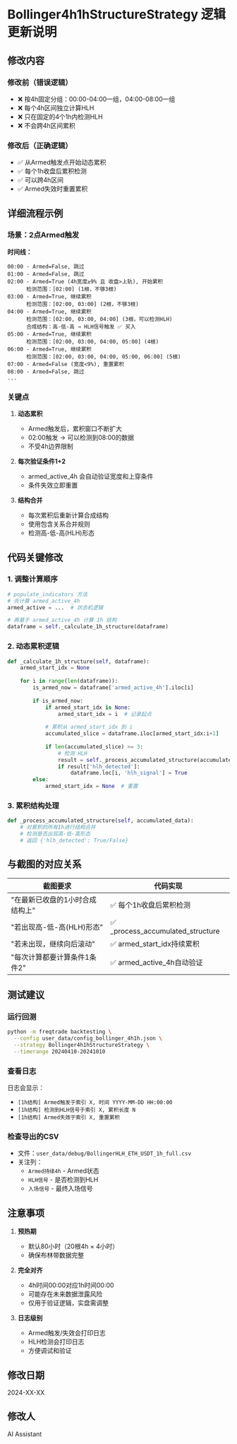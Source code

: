# Bollinger4h1hStructureStrategy 逻辑更新说明

## 修改内容

### 修改前（错误逻辑）
- ❌ 按4h固定分组：00:00-04:00一组，04:00-08:00一组
- ❌ 每个4h区间独立计算HLH
- ❌ 只在固定的4个1h内检测HLH
- ❌ 不会跨4h区间累积

### 修改后（正确逻辑）
- ✅ 从Armed触发点开始动态累积
- ✅ 每个1h收盘后累积检测
- ✅ 可以跨4h区间
- ✅ Armed失效时重置累积

## 详细流程示例

### 场景：2点Armed触发

**时间线：**
```
00:00 - Armed=False, 跳过
01:00 - Armed=False, 跳过
02:00 - Armed=True (4h宽度≥9% 且 收盘>上轨), 开始累积
      检测范围：[02:00] (1根，不够3根)
03:00 - Armed=True, 继续累积
      检测范围：[02:00, 03:00] (2根，不够3根)
04:00 - Armed=True, 继续累积
      检测范围：[02:00, 03:00, 04:00] (3根，可以检测HLH)
      合成结构：高-低-高 → HLH信号触发 ✅ 买入
05:00 - Armed=True, 继续累积
      检测范围：[02:00, 03:00, 04:00, 05:00] (4根)
06:00 - Armed=True, 继续累积
      检测范围：[02:00, 03:00, 04:00, 05:00, 06:00] (5根)
07:00 - Armed=False (宽度<9%), 重置累积
08:00 - Armed=False, 跳过
...
```

### 关键点

1. **动态累积**
   - Armed触发后，累积窗口不断扩大
   - 02:00触发 → 可以检测到08:00的数据
   - 不受4h边界限制

2. **每次验证条件1+2**
   - armed_active_4h 会自动验证宽度和上穿条件
   - 条件失效立即重置

3. **结构合并**
   - 每次累积后重新计算合成结构
   - 使用包含关系合并规则
   - 检测高-低-高(HLH)形态

## 代码关键修改

### 1. 调整计算顺序
```python
# populate_indicators 方法
# 先计算 armed_active_4h
armed_active = ...  # 状态机逻辑

# 再基于 armed_active_4h 计算 1h 结构
dataframe = self._calculate_1h_structure(dataframe)
```

### 2. 动态累积逻辑
```python
def _calculate_1h_structure(self, dataframe):
    armed_start_idx = None
    
    for i in range(len(dataframe)):
        is_armed_now = dataframe['armed_active_4h'].iloc[i]
        
        if is_armed_now:
            if armed_start_idx is None:
                armed_start_idx = i  # 记录起点
            
            # 累积从 armed_start_idx 到 i
            accumulated_slice = dataframe.iloc[armed_start_idx:i+1]
            
            if len(accumulated_slice) >= 3:
                # 检测 HLH
                result = self._process_accumulated_structure(accumulated_slice)
                if result['hlh_detected']:
                    dataframe.loc[i, 'hlh_signal'] = True
        else:
            armed_start_idx = None  # 重置
```

### 3. 累积结构处理
```python
def _process_accumulated_structure(self, accumulated_data):
    # 对累积的所有1h进行结构合并
    # 检测是否出现高-低-高形态
    # 返回 {'hlh_detected': True/False}
```

## 与截图的对应关系

| 截图要求 | 代码实现 |
|---------|---------|
| "在最新已收盘的1小时合成结构上" | ✅ 每个1h收盘后累积检测 |
| "若出现高-低-高(HLH)形态" | ✅ _process_accumulated_structure |
| "若未出现，继续向后滚动" | ✅ armed_start_idx持续累积 |
| "每次计算都要计算条件1条件2" | ✅ armed_active_4h自动验证 |

## 测试建议

### 运行回测
```bash
python -m freqtrade backtesting \
  --config user_data/config_bollinger_4h1h.json \
  --strategy Bollinger4h1hStructureStrategy \
  --timerange 20240410-20241010
```

### 查看日志
日志会显示：
- `[1h结构] Armed触发于索引 X, 时间 YYYY-MM-DD HH:00:00`
- `[1h结构] 检测到HLH信号于索引 X, 累积长度 N`
- `[1h结构] Armed失效于索引 X, 重置累积`

### 检查导出的CSV
- 文件：`user_data/debug/BollingerHLH_ETH_USDT_1h_full.csv`
- 关注列：
  - `Armed持续4h` - Armed状态
  - `HLH信号` - 是否检测到HLH
  - `入场信号` - 最终入场信号

## 注意事项

1. **预热期**
   - 默认80小时（20根4h × 4小时）
   - 确保布林带数据完整

2. **完全对齐**
   - 4h时间00:00对应1h时间00:00
   - 可能存在未来数据泄露风险
   - 仅用于验证逻辑，实盘需调整

3. **日志级别**
   - Armed触发/失效会打印日志
   - HLH检测会打印日志
   - 方便调试和验证

## 修改日期
2024-XX-XX

## 修改人
AI Assistant





